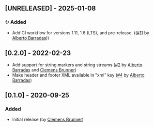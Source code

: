 ## [UNRELEASED] - 2025-01-08
### ✨ Added
- Add CI workflow for versions 1.11, 1.6 (LTS), and pre-release. (([#11](https://github.com/cbrnr/XDF.jl/pull/11) by [Alberto Barradas](https://github.com/abcsds)))

## [0.2.0] - 2022-02-23
- Add support for string markers and string streams ([#2](https://github.com/cbrnr/XDF.jl/pull/2) by [Alberto Barradas](https://github.com/abcsds) and [Clemens Brunner](https://github.com/cbrnr))
- Make header and footer XML available in "xml" key ([#4](https://github.com/cbrnr/XDF.jl/pull/4) by [Alberto Barradas](https://github.com/abcsds))

## [0.1.0] - 2020-09-25
### Added
- Initial release (by [Clemens Brunner](https://github.com/cbrnr))
